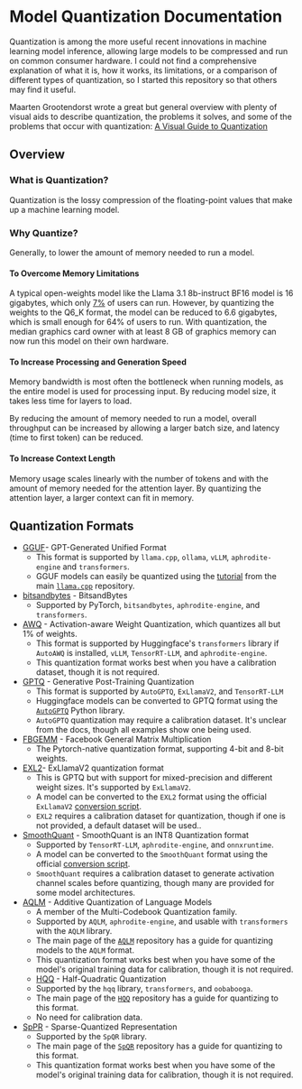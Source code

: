 # Model Quantization Documentation

Quantization is among the more useful recent innovations in machine learning model inference, allowing large models to be compressed and run on common consumer hardware. I could not find a comprehensive explanation of what it is, how it works, its limitations, or a comparison of different types of quantization, so I started this repository so that others may find it useful.

Maarten Grootendorst wrote a great but general overview with plenty of visual aids to describe quantization, the problems it solves, and some of the problems that occur with quantization: [A Visual Guide to Quantization](https://newsletter.maartengrootendorst.com/p/a-visual-guide-to-quantization)

## Overview

### What is Quantization?

Quantization is the lossy compression of the floating-point values that make up a machine learning model.

### Why Quantize?

Generally, to lower the amount of memory needed to run a model.

#### To Overcome Memory Limitations

A typical open-weights model like the Llama 3.1 8b-instruct BF16 model is 16 gigabytes, which only [7%](https://store.steampowered.com/hwsurvey/Steam-Hardware-Software-Survey-Welcome-to-Steam) of users can run. However, by quantizing the weights to the Q6_K format, the model can be reduced to 6.6 gigabytes, which is small enough for 64% of users to run. With quantization, the median graphics card owner with at least 8 GB of graphics memory can now run this model on their own hardware.

#### To Increase Processing and Generation Speed

Memory bandwidth is most often the bottleneck when running models, as the entire model is used for processing input. By reducing model size, it takes less time for layers to load.

By reducing the amount of memory needed to run a model, overall throughput can be increased by allowing a larger batch size, and latency (time to first token) can be reduced.

#### To Increase Context Length

Memory usage scales linearly with the number of tokens and with the amount of memory needed for the attention layer. By quantizing the attention layer, a larger context can fit in memory.

## Quantization Formats

* [GGUF](./GGUF/README.md)- GPT-Generated Unified Format
  - This format is supported by `llama.cpp`, `ollama`, `vLLM`, `aphrodite-engine` and `transformers`.
  - GGUF models can easily be quantized using the [tutorial](https://github.com/ggerganov/llama.cpp/blob/master/examples/quantize/README.md) from the main [`llama.cpp`](https://github.com/ggerganov/llama.cpp) repository.
* [bitsandbytes](https://github.com/bitsandbytes-foundation/bitsandbytes) - BitsandBytes
  - Supported by PyTorch, `bitsandbytes`, `aphrodite-engine`, and `transformers`.
* [AWQ](https://github.com/mit-han-lab/llm-awq) - Activation-aware Weight Quantization, which quantizes all but 1% of weights.
  - This format is supported by Huggingface's `transformers` library if `AutoAWQ` is installed, `vLLM`, `TensorRT-LLM`, and `aphrodite-engine`.
  - This quantization format works best when you have a calibration dataset, though it is not required.
* [GPTQ](https://huggingface.co/blog/gptq-integration) - Generative Post-Training Quantization
  - This format is supported by `AutoGPTQ`, `ExLlamaV2`, and `TensorRT-LLM`
  - Huggingface models can be converted to GPTQ format using the [`AutoGPTQ`](https://github.com/AutoGPTQ/AutoGPTQ) Python library.
  - `AutoGPTQ` quantization may require a calibration dataset. It's unclear from the docs, though all examples show one being used.
* [FBGEMM](https://huggingface.co/docs/transformers/en/quantization/fbgemm_fp8) - Facebook General Matrix Multiplication
  - The Pytorch-native quantization format, supporting 4-bit and 8-bit weights.
* [EXL2](https://github.com/turboderp/exllamav2#exl2-quantization)- ExLlamaV2 quantization format
  - This is GPTQ but with support for mixed-precision and different weight sizes. It's supported by `ExLlamaV2`.
  - A model can be converted to the `EXL2` format using the official `ExLlamaV2` [conversion script](https://github.com/turboderp/exllamav2/blob/master/doc/convert.md).
  - `EXL2` requires a calibration dataset for quantization, though if one is not provided, a default dataset will be used..
* [SmoothQuant](https://github.com/mit-han-lab/smoothquant) - SmoothQuant is an INT8 Quantization format
  - Supported by `TensorRT-LLM`, `aphrodite-engine`, and `onnxruntime`.
  - A model can be converted to the `SmoothQuant` format using the official [conversion script](https://github.com/mit-han-lab/smoothquant/blob/main/examples/smoothquant_opt_demo.ipynb).
  - `SmoothQuant` requires a calibration dataset to generate activation channel scales before quantizing, though many are provided for some model architectures.
* [AQLM](https://github.com/Vahe1994/AQLM) - Additive Quantization of Language Models
  - A member of the Multi-Codebook Quantization family.
  - Supported by `AQLM`, `aphrodite-engine`, and usable with `transformers` with the `AQLM` library.
  - The main page of the [`AQLM`](https://github.com/Vahe1994/AQLM) repository has a guide for quantizing models to the `AQLM` format.
  - This quantization format works best when you have some of the model's original training data for calibration, though it is not required.
  * [HQQ](https://github.com/mobiusml/hqq) - Half-Quadratic Quantization
  - Supported by the `hqq` library, `transformers`, and `oobabooga`.
  - The main page of the [`HQQ`](https://github.com/mobiusml/hqq) repository has a guide for quantizing to this format.
  - No need for calibration data.
* [SpPR](https://github.com/Vahe1994/SpQR) - Sparse-Quantized Representation
  - Supported by the `SpQR` library.
  - The main page of the [`SpQR`](https://github.com/Vahe1994/SpQR) repository has a guide for quantizing to this format.
  - This quantization format works best when you have some of the model's original training data for calibration, though it is not required.